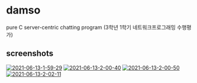 # damso

pure C server-centric chatting program (3학년 1학기 네트워크프로그래밍 수행평가)

## screenshots

<a href="https://postimg.cc/N5tJTHxc" target="_blank"><img src="https://i.postimg.cc/hPzHk8zf/2021-06-13-1-59-29.png" alt="2021-06-13-1-59-29"/></a> <a href="https://postimg.cc/RqKpNRKd" target="_blank"><img src="https://i.postimg.cc/fWgGqqbG/2021-06-13-2-00-40.png" alt="2021-06-13-2-00-40"/></a> <a href="https://postimg.cc/BP9hmL92" target="_blank"><img src="https://i.postimg.cc/6qTD5nMb/2021-06-13-2-00-50.png" alt="2021-06-13-2-00-50"/></a> <a href="https://postimg.cc/R3Ypnpgs" target="_blank"><img src="https://i.postimg.cc/FRrM8234/2021-06-13-2-02-11.png" alt="2021-06-13-2-02-11"/></a><br/><br/>
